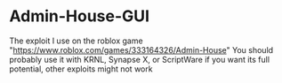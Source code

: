 # Admin-House-GUI
The exploit I use on the roblox game "https://www.roblox.com/games/333164326/Admin-House"
You should probably use it with KRNL, Synapse X, or ScriptWare if you want its full potential, other exploits might not work
